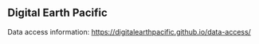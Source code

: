 ## Digital Earth Pacific



Data access information: https://digitalearthpacific.github.io/data-access/
